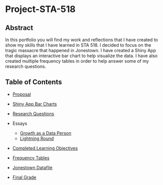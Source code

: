 # Project-STA-518
## Abstract
In this portfolio you will find my work and reflections that I have created to show my skills that I have learned in STA 518. I decided to focus on the tragic massacre that happened in Jonestown. I have created a Shiny App that displays an interactive bar chart to help visualize the data. I have also created multiple frequency tables in order to help answer some of my research questions. 
## Table of Contents

- [Proposal](https://github.com/meyesydn/Project-STA-518/blob/main/Proposal.md)
- [Shiny App Bar Charts](https://github.com/meyesydn/Project-STA-518/blob/main/Shiny_Jonestown.R)
- [Research Questions](https://github.com/meyesydn/Project-STA-518/blob/main/ResearchQuestions.md)

- Essays
  -   [Growth as a Data Person](https://github.com/meyesydn/Project-STA-518/blob/main/Growth.md)
  -   [Lightning Round](https://github.com/meyesydn/Project-STA-518/blob/main/Lightning.md)
 - [Completed Learning Objectives](https://github.com/meyesydn/Project-STA-518/blob/main/LO.md)
 - [Frequency Tables](https://github.com/meyesydn/Project-STA-518/blob/main/code.rmd)
- [Jonestown Datafile](https://github.com/meyesydn/Project-STA-518/blob/main/jonestown_new.xlsx)
- [Final Grade](https://github.com/meyesydn/Project-STA-518/blob/main/FinalGrade.md)
